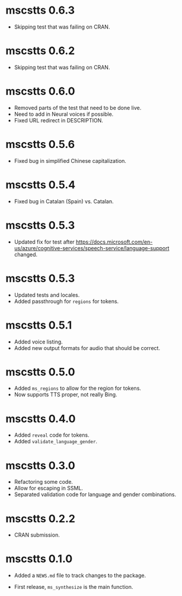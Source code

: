 # mscstts 0.6.3

* Skipping test that was failing on CRAN.

# mscstts 0.6.2

* Skipping test that was failing on CRAN.

# mscstts 0.6.0

* Removed parts of the test that need to be done live.
* Need to add in Neural voices if possible.
* Fixed URL redirect in DESCRIPTION.

# mscstts 0.5.6

* Fixed bug in simplified Chinese capitalization.

# mscstts 0.5.4

* Fixed bug in Catalan (Spain) vs. Catalan.

# mscstts 0.5.3

* Updated fix for test after https://docs.microsoft.com/en-us/azure/cognitive-services/speech-service/language-support changed.

# mscstts 0.5.3

* Updated tests and locales.
* Added passthrough for `regions` for tokens.

# mscstts 0.5.1

* Added voice listing.
* Added new output formats for audio that should be correct.

# mscstts 0.5.0

* Added `ms_regions` to allow for the region for tokens.
* Now supports TTS proper, not really Bing. 

# mscstts 0.4.0

* Added `reveal` code for tokens.
* Added `validate_language_gender`.

# mscstts 0.3.0

* Refactoring some code.
* Allow for escaping in SSML.
* Separated validation code for language and gender combinations.

# mscstts 0.2.2

* CRAN submission.

# mscstts 0.1.0

* Added a `NEWS.md` file to track changes to the package.

* First release, `ms_synthesize` is the main function.
